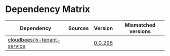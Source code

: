 # Dependency Matrix

Dependency | Sources | Version | Mismatched versions
---------- | ------- | ------- | -------------------
[cloudbees/jx-tenant-service](https://github.com/cloudbees/jx-tenant-service) |  | [0.0.296](https://github.com/cloudbees/jx-tenant-service/releases/tag/v0.0.296) | 
